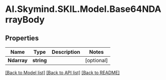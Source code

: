 # AI.Skymind.SKIL.Model.Base64NDArrayBody
## Properties

Name | Type | Description | Notes
------------ | ------------- | ------------- | -------------
**Ndarray** | **string** |  | [optional] 

[[Back to Model list]](../README.md#documentation-for-models) [[Back to API list]](../README.md#documentation-for-api-endpoints) [[Back to README]](../README.md)

